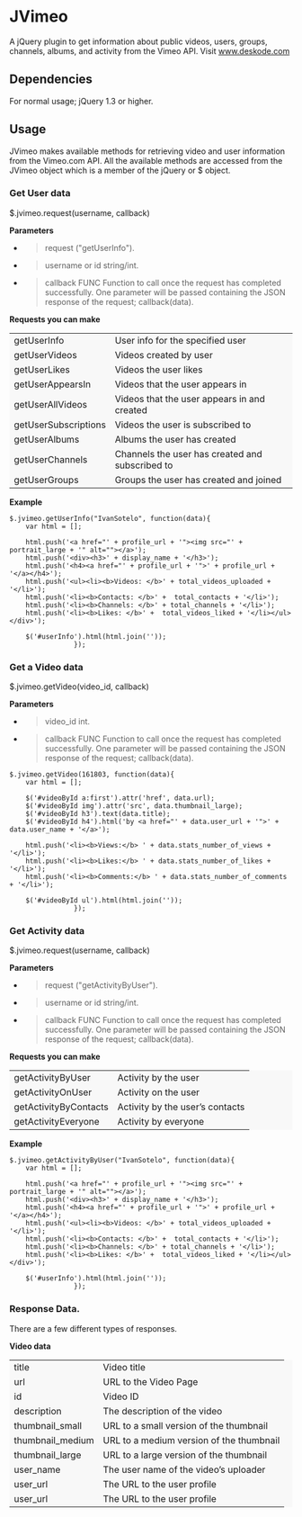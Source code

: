 JVimeo
======

A jQuery plugin to get information about public videos, users, groups, channels, albums, and activity from the Vimeo API. 
Visit www.deskode.com

## Dependencies
For normal usage; jQuery 1.3 or higher.

## Usage
JVimeo makes available methods for retrieving video and user information from the Vimeo.com API. All the available methods are accessed from the JVimeo object which is a member of the jQuery or $ object.

### Get User data
$.jvimeo.request(username, callback)

**Parameters**
* > request ("getUserInfo").
* > username or id string/int.
* > callback FUNC Function to call once the request has completed successfully. One parameter will be passed containing the JSON response of the request; callback(data).

**Requests you can make**
<table border="0" bordercolor="#FFCC00" style="background-color:#f8f8f8" width="100%" cellpadding="3" cellspacing="3">
	<tr>
		<td>getUserInfo</td>
		<td>User info for the specified user</td>
	</tr>
	<tr>
		<td>getUserVideos</td>
		<td>Videos created by user</td>
	</tr>
	<tr>
		<td>getUserLikes</td>
		<td>Videos the user likes</td>
	</tr>
	<tr>
		<td>getUserAppearsIn</td>
		<td>Videos that the user appears in</td>
	</tr>
	<tr>
		<td>getUserAllVideos</td>
		<td>Videos that the user appears in and created</td>
	</tr>
	<tr>
		<td>getUserSubscriptions</td>
		<td>Videos the user is subscribed to</td>
	</tr>
	<tr>
		<td>getUserAlbums</td>
		<td>Albums the user has created</td>
	</tr>
	<tr>
		<td>getUserChannels</td>
		<td>Channels the user has created and subscribed to</td>
	</tr>
	<tr>
		<td>getUserGroups</td>
		<td>Groups the user has created and joined</td>
	</tr>
</table>

**Example**
```
$.jvimeo.getUserInfo("IvanSotelo", function(data){
    var html = [];

    html.push('<a href="' + profile_url + '"><img src="' +  portrait_large + '" alt=""></a>');
    html.push('<div><h3>' + display_name + '</h3>');
    html.push('<h4><a href="' + profile_url + '">' + profile_url + '</a></h4>');
    html.push('<ul><li><b>Videos: </b>' + total_videos_uploaded + '</li>');
    html.push('<li><b>Contacts: </b>' +  total_contacts + '</li>');
    html.push('<li><b>Channels: </b>' + total_channels + '</li>');
    html.push('<li><b>Likes: </b>' +  total_videos_liked + '</li></ul></div>');

    $('#userInfo').html(html.join(''));
                });    
```

### Get a Video data
$.jvimeo.getVideo(video_id, callback)

**Parameters**
* > video_id int.
* > callback FUNC Function to call once the request has completed successfully. One parameter will be passed containing the JSON response of the request; callback(data).

```
$.jvimeo.getVideo(161803, function(data){
    var html = [];

    $('#videoById a:first').attr('href', data.url);
    $('#videoById img').attr('src', data.thumbnail_large);
    $('#videoById h3').text(data.title);
    $('#videoById h4').html('by <a href="' + data.user_url + '">' + data.user_name + '</a>');

    html.push('<li><b>Views:</b> ' + data.stats_number_of_views + '</li>');
    html.push('<li><b>Likes:</b> ' + data.stats_number_of_likes + '</li>');
    html.push('<li><b>Comments:</b> ' + data.stats_number_of_comments + '</li>');

    $('#videoById ul').html(html.join(''));
                });    
```

### Get Activity data
$.jvimeo.request(username, callback)

**Parameters**
* > request ("getActivityByUser").
* > username or id string/int.
* > callback FUNC Function to call once the request has completed successfully. One parameter will be passed containing the JSON response of the request; callback(data).

**Requests you can make**
<table border="0" bordercolor="#FFCC00" style="background-color:#f8f8f8" width="100%" cellpadding="3" cellspacing="3">
	<tr>
		<td>getActivityByUser</td>
		<td>Activity by the user</td>
	</tr>
	<tr>
		<td>getActivityOnUser</td>
		<td>Activity on the user</td>
	</tr>
	<tr>
		<td>getActivityByContacts</td>
		<td>Activity by the user’s contacts</td>
	</tr>
	<tr>
		<td>getActivityEveryone</td>
		<td>Activity by everyone</td>
	</tr>
</table>

**Example**
```
$.jvimeo.getActivityByUser("IvanSotelo", function(data){
    var html = [];

    html.push('<a href="' + profile_url + '"><img src="' +  portrait_large + '" alt=""></a>');
    html.push('<div><h3>' + display_name + '</h3>');
    html.push('<h4><a href="' + profile_url + '">' + profile_url + '</a></h4>');
    html.push('<ul><li><b>Videos: </b>' + total_videos_uploaded + '</li>');
    html.push('<li><b>Contacts: </b>' +  total_contacts + '</li>');
    html.push('<li><b>Channels: </b>' + total_channels + '</li>');
    html.push('<li><b>Likes: </b>' +  total_videos_liked + '</li></ul></div>');

    $('#userInfo').html(html.join(''));
                });    
```

### Response Data.
There are a few different types of responses.

**Video data**
<table border="0" bordercolor="#FFCC00" style="background-color:#f8f8f8" width="100%" cellpadding="3" cellspacing="3">
	<tr>
		<td>title</td>
		<td>Video title</td>
	</tr>
	<tr>
		<td>url</td>
		<td>URL to the Video Page</td>
	</tr>
	<tr>
		<td>id</td>
		<td>Video ID</td>
	</tr>
	<tr>
		<td>description</td>
		<td>The description of the video</td>
	</tr>
	<tr>
		<td>thumbnail_small</td>
		<td>URL to a small version of the thumbnail</td>
	</tr>
	<tr>
		<td>thumbnail_medium</td>
		<td>URL to a medium version of the thumbnail</td>
	</tr>
	<tr>
		<td>thumbnail_large</td>
		<td>URL to a large version of the thumbnail</td>
	</tr>
	<tr>
		<td>user_name</td>
		<td>The user name of the video’s uploader</td>
	</tr>
	<tr>
		<td>user_url</td>
		<td>The URL to the user profile</td>
	</tr>
	<tr>
		<td>user_url</td>
		<td>The URL to the user profile</td>
	</tr>
</table>
